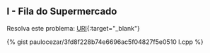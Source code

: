 
## I - Fila do Supermercado

Resolva este problema:
[URI][uri-2065]{:target="_blank"}


{% gist paulocezar/3fd8f228b74e6696ac5f04827f5e0510 I.cpp %}

[uri-2065]:		https://www.urionlinejudge.com.br/judge/pt/problems/view/2065
